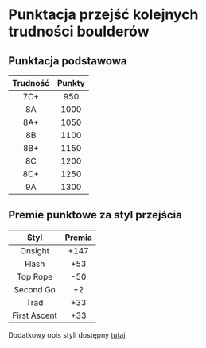 # Punktacja przejść kolejnych trudności boulderów
## Punktacja podstawowa
|   Trudność |  Punkty  |
| :--------: | :------: |
| 7C+        | 950      | 
| 8A         | 1000     |
| 8A+        | 1050     |
| 8B         | 1100     |
| 8B+        | 1150     |
| 8C         | 1200     |
| 8C+        | 1250     |
| 9A         | 1300     |
## Premie punktowe za styl przejścia
|   Styl       | Premia  |
| :--------:   | :------:|
| Onsight      | +147    | 
| Flash        | +53     |
| Top Rope     | -50     |
| Second Go    | +2      |
| Trad         | +33     |
| First Ascent | +33     |

Dodatkowy opis styli dostępny [tutaj](https://pl.wikipedia.org/wiki/Styl_wspinaczki)